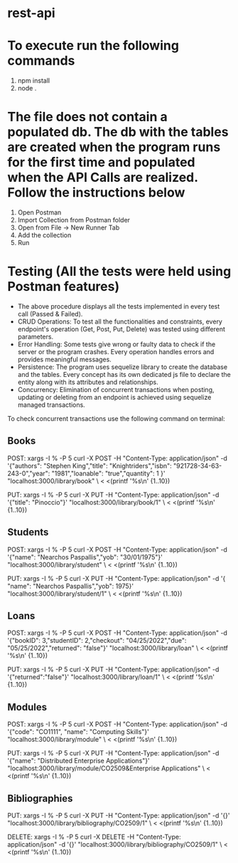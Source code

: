 # rest-api

# To execute run the following commands

1. npm install
2. node .

# The file does not contain a populated db. The db with the tables are created when the program runs for the first time and populated when the API Calls are realized. Follow the instructions below

1. Open Postman
2. Import Collection from Postman folder
3. Open from File -> New Runner Tab
4. Add the collection
5. Run

# Testing (All the tests were held using Postman features)

- The above procedure displays all the tests implemented in every test call (Passed & Failed). 
- CRUD Operations: To test all the functionalities and constraints, every endpoint's operation (Get, Post, Put, Delete) was tested using different parameters.
- Error Handling: Some tests give wrong or faulty data to check if the server or the program crashes. Every operation handles errors and provides meaningful messages.
- Persistence: The program uses sequelize library to create the database and the tables. Every concept has its own dedicated js file to declare the entity along with its attributes and relationships.
- Concurrency: Elimination of concurrent transactions when posting, updating or deleting from an endpoint is achieved using sequelize managed transactions. 

To check concurrent transactions use the following command on terminal:

Books
-----
POST: 
xargs -I % -P 5 curl -X POST -H "Content-Type: application/json" -d '{"authors": "Stephen King","title": "Knightriders","isbn": "921728-34-63-243-0","year": "1981","loanable": "true","quantity": 1 }' "localhost:3000/library/book" \ < <(printf '%s\n' {1..10})

PUT:
xargs -I % -P 5 curl -X PUT -H "Content-Type: application/json" -d '{"title": "Pinoccio"}' "localhost:3000/library/book/1" \ < <(printf '%s\n' {1..10})

Students
--------
POST:
xargs -I % -P 5 curl -X POST -H "Content-Type: application/json" -d '{"name": "Nearchos Paspallis","yob": "30/01/1975"}' "localhost:3000/library/student" \ < <(printf '%s\n' {1..10})

PUT:
xargs -I % -P 5 curl -X PUT -H "Content-Type: application/json" -d '{    "name": "Nearchos Paspallis","yob": 1975}' "localhost:3000/library/student/1" \ < <(printf '%s\n' {1..10})


Loans
-----
POST:
xargs -I % -P 5 curl -X POST -H "Content-Type: application/json" -d '{"bookID": 3,"studentID": 2,"checkout": "04/25/2022","due": "05/25/2022","returned": "false"}' "localhost:3000/library/loan" \ < <(printf '%s\n' {1..10})

PUT: 
xargs -I % -P 5 curl -X PUT -H "Content-Type: application/json" -d '{"returned":"false"}' "localhost:3000/library/loan/1" \ < <(printf '%s\n' {1..10})

Modules
-------
POST:
xargs -I % -P 5 curl -X POST -H "Content-Type: application/json" -d '{"code": "CO1111", "name": "Computing Skills"}' "localhost:3000/library/module" \ < <(printf '%s\n' {1..10})

PUT:
xargs -I % -P 5 curl -X PUT -H "Content-Type: application/json" -d '{"name": "Distributed Enterprise Applications"}' "localhost:3000/library/module/CO2509&Enterprise Applications" \ < <(printf '%s\n' {1..10})

Bibliographies 
--------------
PUT: 
xargs -I % -P 5 curl -X PUT -H "Content-Type: application/json" -d '{}' "localhost:3000/library/bibliography/CO2509/1" \ < <(printf '%s\n' {1..10})

DELETE:
xargs -I % -P 5 curl -X DELETE -H "Content-Type: application/json" -d '{}' "localhost:3000/library/bibliography/CO2509/1" \ < <(printf '%s\n' {1..10})  



